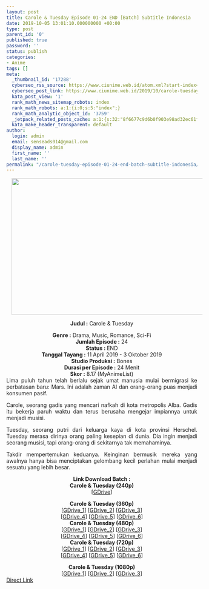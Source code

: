 ```yaml
---
layout: post
title: Carole & Tuesday Episode 01-24 END [Batch] Subtitle Indonesia
date: 2019-10-05 13:01:10.000000000 +00:00
type: post
parent_id: '0'
published: true
password: ''
status: publish
categories:
- Anime
tags: []
meta:
  _thumbnail_id: '17288'
  cyberseo_rss_source: https://www.ciunime.web.id/atom.xml?start-index=2701&max-results=150
  cyberseo_post_link: https://www.ciunime.web.id/2019/10/carole-tuesday-episode-01-24-end-batch.html
  kata_post_view: '1'
  rank_math_news_sitemap_robots: index
  rank_math_robots: a:1:{i:0;s:5:"index";}
  rank_math_analytic_object_id: '3759'
  _jetpack_related_posts_cache: a:1:{s:32:"8f6677c9d6b0f903e98ad32ec61f8deb";a:2:{s:7:"expires";i:1654452965;s:7:"payload";a:0:{}}}
  kata_make_header_transparent: default
author:
  login: admin
  email: senseads014@gmail.com
  display_name: admin
  first_name: ''
  last_name: ''
permalink: "/carole-tuesday-episode-01-24-end-batch-subtitle-indonesia/"
---
```

<div style="text-align: center;">
<div style="text-align: left;">
<div class="separator" style="clear: both; text-align: center;"><a href="https://1.bp.blogspot.com/-7gg__jo4D3Q/XLDbVWOleQI/AAAAAAAAPdM/pef_wWlN-cIqMC4E7CaScArJmfhr-CxMACLcBGAs/s1600/Carole%2B%2526%2BTuesday.jpg" imageanchor="1" style="margin-left: 1em; margin-right: 1em;"><img border="0" data-original-height="720" data-original-width="1280" height="360" src="{{ site.baseurl }}/assets/2019/10/Carole%2B%2526%2BTuesday.jpg" width="640" /></a></div>
<p></div>
<p><b>Judul</b><b><b>&nbsp;</b>:</b>&nbsp;Carole &amp; Tuesday</div>
<div style="text-align: center;"><b>Genre :</b>&nbsp;Drama, Music, Romance, Sci-Fi</div>
<div style="text-align: center;"><b>Jumlah Episode :</b>&nbsp;24<br /><b>Status :&nbsp;</b>END<br /><b>Tanggal Tayang :</b>&nbsp;11 April 2019 - 3 Oktober 2019<br /><b>Studio Produksi :</b>&nbsp;<b></b>Bones<br /><b>Durasi per Episode :</b>&nbsp;24 Menit</div>
<div style="text-align: center;"><b>Skor :</b>&nbsp;8.17 (MyAnimeList)</div>
<div style="text-align: center;"></div>
<div style="text-align: justify;">Lima puluh tahun telah berlalu sejak umat manusia mulai bermigrasi ke perbatasan baru: Mars. Ini adalah zaman AI dan orang-orang puas menjadi konsumen pasif.</p>
<p>Carole, seorang gadis yang mencari nafkah di kota metropolis Alba. Gadis itu bekerja paruh waktu dan terus berusaha mengejar impiannya untuk menjadi musisi.</p>
<p>Tuesday, seorang putri dari keluarga kaya di kota provinsi Herschel. Tuesday merasa dirinya orang paling kesepian di dunia. Dia ingin menjadi seorang musisi, tapi orang-orang di sekitarnya tak memahaminya.</p>
<p>Takdir mempertemukan keduanya. Keinginan bermusik mereka yang awalnya hanya bisa menciptakan gelombang kecil perlahan mulai menjadi sesuatu yang lebih besar.</p></div>
<div style="text-align: justify;"></div>
<div style="text-align: justify;"></div>
<div style="text-align: center;">
<div style="text-align: center;"><b>Link Download Batch :</b></div>
<div style="text-align: center;">
<div style="text-align: center;"><b>Carole &amp; Tuesday&nbsp;(240p)</b></div>
<div style="text-align: center;">[<a href="https://drive.google.com/uc?export=download&amp;id=1AWBhkOLI02Zsfit5mAWM1b7Y5AdCeNEd" target="_blank" rel="noopener">GDrive</a>]</p>
</div>
</div>
<div style="text-align: center;"><b>Carole &amp; Tuesday&nbsp;(360p)</b></div>
<div style="text-align: center;">[<a href="https://drive.google.com/uc?id=1Z-KOiEWKlcCZZPLgvUwxLPfFIeSmmrSk" target="_blank" rel="noopener">GDrive_1</a>] [<a href="https://drive.google.com/uc?export=download&amp;id=1I9XGHCsXNr712h-y0-arfkeK2ZG90Clo" target="_blank" rel="noopener">GDrive_2</a>] [<a href="https://drive.google.com/uc?id=12GBzfV9Nf_Z9OyZyv5G8WiBdhVePeQgp" target="_blank" rel="noopener">GDrive_3</a>]<br />[<a href="https://drive.google.com/uc?id=1KqXXApbp5hgFB5DsNVYPewQ4RV-OXrpS" target="_blank" rel="noopener">GDrive_4</a>] [<a href="https://drive.google.com/uc?export=download&amp;id=1pB7cnnXXv6lga7705FfARu-VycW7fbCZ" target="_blank" rel="noopener">GDrive_5</a>] [<a href="https://drive.google.com/uc?export=download&amp;id=1LbXTy64lVZ7nYrE9Ndgk_CGa6NrjCssI" target="_blank" rel="noopener">GDrive_6</a>]</div>
<div style="text-align: center;"></div>
<div style="text-align: center;"><b>Carole &amp; Tuesday&nbsp;(480p)</b><br />[<a href="https://drive.google.com/uc?id=1zCANq1hmnzF0bV_pH4_kFx7dWbnZX-Qb" target="_blank" rel="noopener">GDrive_1</a>] [<a href="https://drive.google.com/uc?export=download&amp;id=16SssqwGhiAregrr9jMNNhGdIbpsKcgTl" target="_blank" rel="noopener">GDrive_2</a>] [<a href="https://drive.google.com/uc?id=1USqnMFZQiUmQkGH6TFQcRkoRZW5qNwJB" target="_blank" rel="noopener">GDrive_3</a>]<br />[<a href="https://drive.google.com/uc?id=1OkWEYWzMRM9kgxbEwceFPkc8RaRjeeog" target="_blank" rel="noopener">GDrive_4</a>] [<a href="https://drive.google.com/uc?export=download&amp;id=1StH36E8AXuPYfL44W1vqXIoU1vuB-7ns" target="_blank" rel="noopener">GDrive_5</a>] [<a href="https://drive.google.com/uc?export=download&amp;id=12mr0SCX40c_zg9y-fY9S_kd-Cn-2EIvD" target="_blank" rel="noopener">GDrive_6</a>]</div>
<div style="text-align: center;"><b>Carole &amp; Tuesday&nbsp;(720p)</b><br />[<a href="https://drive.google.com/uc?id=1TNqSrYH2IogCcQPw-WCZEBlv7YuIn8ej" target="_blank" rel="noopener">GDrive_1</a>] [<a href="https://drive.google.com/uc?export=download&amp;id=1qi7bSXHhLeEOcRZooIkuVqKHykkZb766" target="_blank" rel="noopener">GDrive_2</a>] [<a href="https://drive.google.com/uc?id=1qSKL5fqIutocgOhKkoPqMfre0Re1jj8m" target="_blank" rel="noopener">GDrive_3</a>]<br />[<a href="https://drive.google.com/uc?id=1Tzq3FnLFk4SzdbTxR7V9zNfckEMg0ksp" target="_blank" rel="noopener">GDrive_4</a>] [<a href="https://drive.google.com/uc?export=download&amp;id=1YKrbUIZ45hHJ_8lhvkv-fHb5GHr4gAOB" target="_blank" rel="noopener">GDrive_5</a>] [<a href="https://drive.google.com/uc?export=download&amp;id=1IQyrq-nwa0IEUHZi1uWnFxnzt2m2S7ig" target="_blank" rel="noopener">GDrive_6</a>]</p>
<div style="text-align: center;"><b>Carole &amp; Tuesday&nbsp;(1080p)</b></div>
<div style="text-align: center;">[<a href="https://drive.google.com/uc?id=1dX2e1ZCoQrAwsEQ22gcw79-vp-X0mTEb" target="_blank" rel="noopener">GDrive_1</a>] [<a href="https://drive.google.com/uc?id=1dX2e1ZCoQrAwsEQ22gcw79-vp-X0mTEb" target="_blank" rel="noopener">GDrive_2</a>] [<a href="https://drive.google.com/uc?export=download&amp;id=1CzvMf_njtKyCAQsZlkUySDiCTSfvK3z7" target="_blank" rel="noopener">GDrive_3</a>]</div>
</div>
</div>
<link rel="stylesheet" href="https://cdnjs.cloudflare.com/ajax/libs/font-awesome/4.7.0/css/font-awesome.min.css" />
<div class="divbtn"> <a href="https://handymansurrender.com/fihup8buzv?key=94550f7ce39444073321dde3b8782f97" class="btn"><i class="fa fa-download"></i> Direct Link</a> </div>
